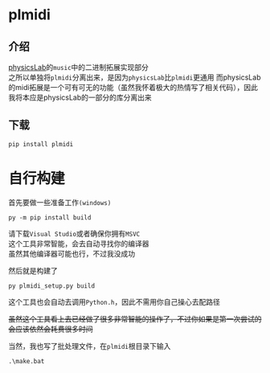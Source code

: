 # plmidi

## 介绍
[physicsLab](https://github.com/GoodenoughPhysicsLab/plmidi)的`music`中的二进制拓展实现部分  
之所以单独将`plmidi`分离出来，是因为`physicsLab`比`plmidi`更通用
而physicsLab的midi拓展是一个可有可无的功能（虽然我怀着极大的热情写了相关代码），因此我将本应是physicsLab的一部分的库分离出来

## 下载
```shell
pip install plmidi
```

# 自行构建
首先要做一些准备工作`(windows)`
```shell
py -m pip install build
```
请下载`Visual Studio`或者确保你拥有`MSVC`  
这个工具非常智能，会去自动寻找你的编译器  
虽然其他编译器可能也行，不过我没成功  

然后就是构建了  
```shell
py plmidi_setup.py build
```

这个工具也会自动去调用`Python.h`，因此不需用你自己操心去配路径  

<del>虽然这个工具看上去已经做了很多非常智能的操作了，不过你如果是第一次尝试的会应该依然会耗费很多时间</del>  

当然，我也写了批处理文件，在`plmidi`根目录下输入
```
.\make.bat
```
